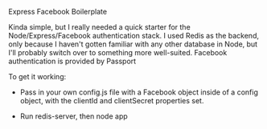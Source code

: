 Express Facebook Boilerplate

Kinda simple, but I really needed a quick starter for the Node/Express/Facebook authentication stack. I used Redis as the backend, only because I haven't gotten familiar with any other database in Node, but I'll probably switch over to something more well-suited. Facebook authentication is provided by Passport

To get it working:

- Pass in your own config.js file with a Facebook object inside of a config object, with the clientId and clientSecret properties set.

- Run redis-server, then node app


